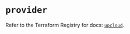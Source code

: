 # `provider`

Refer to the Terraform Registry for docs: [`upcloud`](https://registry.terraform.io/providers/upcloudltd/upcloud/5.11.2/docs).
